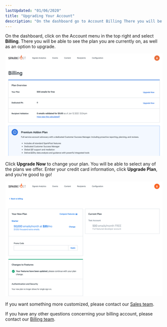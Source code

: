 ```yaml
---
lastUpdated: "01/06/2020"
title: "Upgrading Your Account"
description: "On the dashboard go to Account Billing There you will be able to see the plan you are currently on as well as all of the other plans we provide Once you decide on the plan you would like to upgrade to click on it A window will drop down..."
---
```


On the dashboard, click on the Account menu in the top right and select **Billing**. There you will be able to see the plan you are currently on, as well as an option to upgrade.

![Billing plan selection](media/upgrading-your-account/billing-page.png)

Click **Upgrade Now** to change your plan. You will be able to select any of the plans we offer. Enter your credit card information, click **Upgrade Plan**, and you’re good to go!

![Plan upgrade form](media/upgrading-your-account/upgrade-page.png)

If you want something more customized, please contact our [Sales team](https://www.sparkpost.com/sales/).

If you have any other questions concerning your billing account, please contact our [Billing team](https://app.sparkpost.com/dashboard/?supportTicket=true&supportIssue=general_billing).
